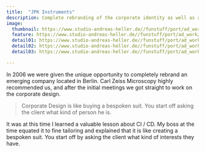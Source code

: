 ```yaml
---
title:  "JPK Instruments"
description: Complete rebranding of the corporate identity as well as a launch of a new advertising campaign.  
image:
  thumbnail: https://www.studio-andreas-heller.de//funstuff/port/ad_work/jpk-thumb.jpg
  feature: https://www.studio-andreas-heller.de//funstuff/port/ad_work/jpk-thumb.jpg
  detail01: https://www.studio-andreas-heller.de//funstuff/port/ad_work/JPK/JPK-01.jpg
  detail02: https://www.studio-andreas-heller.de//funstuff/port/ad_work/JPK/JPK-02.jpg
  detail03: https://www.studio-andreas-heller.de//funstuff/port/ad_work/JPK/JPK-03.jpg

---
```

In 2006 we were given the unique opportunity to completely rebrand an emerging company located in Berlin. Carl Zeiss Microscopy highly recommended us, and after the initial meetings we got straight to work on the corporate design.

<blockquote>Corporate Design is like buying a bespoken suit. You start off asking the client what kind of person he is.</blockquote>

It was at this time I learned a valuable lesson about CI / CD. My boss at the time equated it to fine tailoring and explained that it is like creating a bespoken suit. You start off by asking the client what kind of interests they have.
